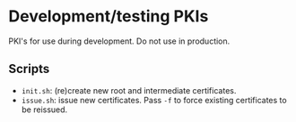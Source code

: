 # Development/testing PKIs

PKI's for use during development. Do not use in production.


## Scripts

- `init.sh`:  (re)create new root and intermediate certificates.
- `issue.sh`:  issue new certificates. Pass `-f` to force existing certificates to be reissued.
